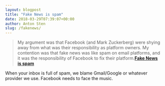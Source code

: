 ```yaml
---
layout: blogpost
title: "Fake News is spam"
date: 2018-03-29T07:39:07+00:00
author: Anton Sten
slug: /fakenews/
---
```


>My argument was that Facebook (and Mark Zuckerberg) were shying away from what was their responsibility as platform owners. My contention was that fake news was like spam on email platforms, and it was the responsibility of Facebook to fix their platform.**[Fake News is spam](https://om.co/2018/03/26/fake-news-is-spam/)**

When your inbox is full of spam, we blame Gmail/Google or whatever provider we use. Facebook needs to face the music. 
